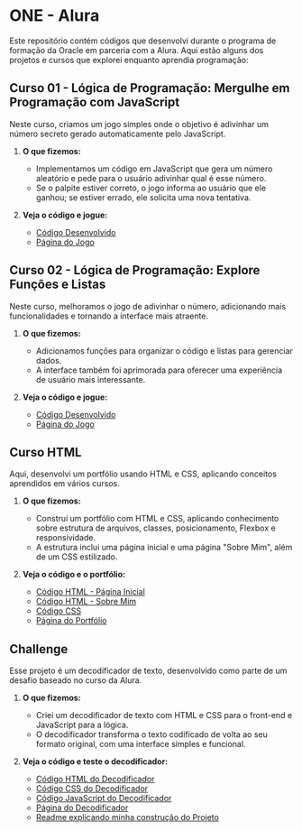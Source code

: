 # ONE - Alura

Este repositório contém códigos que desenvolvi durante o programa de formação da Oracle em parceria com a Alura. Aqui estão alguns dos projetos e cursos que explorei enquanto aprendia programação:

## Curso 01 - Lógica de Programação: Mergulhe em Programação com JavaScript

Neste curso, criamos um jogo simples onde o objetivo é adivinhar um número secreto gerado automaticamente pelo JavaScript.

1. **O que fizemos:**
   - Implementamos um código em JavaScript que gera um número aleatório e pede para o usuário adivinhar qual é esse número.
   - Se o palpite estiver correto, o jogo informa ao usuário que ele ganhou; se estiver errado, ele solicita uma nova tentativa.

2. **Veja o código e jogue:**
   - [Código Desenvolvido](Curso-01/app.js)
   - [Página do Jogo](https://eduardareis3332.github.io/ONE-Alura/Curso-01/index.html)

## Curso 02 - Lógica de Programação: Explore Funções e Listas

Neste curso, melhoramos o jogo de adivinhar o número, adicionando mais funcionalidades e tornando a interface mais atraente.

1. **O que fizemos:**
   - Adicionamos funções para organizar o código e listas para gerenciar dados.
   - A interface também foi aprimorada para oferecer uma experiência de usuário mais interessante.

2. **Veja o código e jogue:**
   - [Código Desenvolvido](Curso-02/app.js)
   - [Página do Jogo](https://eduardareis3332.github.io/ONE-Alura/Curso-02/index.html)

## Curso HTML

Aqui, desenvolvi um portfólio usando HTML e CSS, aplicando conceitos aprendidos em vários cursos.

1. **O que fizemos:**
   - Construí um portfólio com HTML e CSS, aplicando conhecimento sobre estrutura de arquivos, classes, posicionamento, Flexbox e responsividade.
   - A estrutura inclui uma página inicial e uma página "Sobre Mim", além de um CSS estilizado.

2. **Veja o código e o portfólio:**
   - [Código HTML - Página Inicial](Curso-HTML/portifolio/index.html)
   - [Código HTML - Sobre Mim](Curso-HTML/portifolio/about.html)
   - [Código CSS](Curso-HTML/portifolio/styles/styles.css)
   - [Página do Portfólio](https://eduardareis3332.github.io/ONE-Alura/Curso-HTML/portifolio/index.html)

## Challenge

Esse projeto é um decodificador de texto, desenvolvido como parte de um desafio baseado no curso da Alura.

1. **O que fizemos:**
   - Criei um decodificador de texto com HTML e CSS para o front-end e JavaScript para a lógica.
   - O decodificador transforma o texto codificado de volta ao seu formato original, com uma interface simples e funcional.

2. **Veja o código e teste o decodificador:**
   - [Código HTML do Decodificador](Challenge/index.html)
   - [Código CSS do Decodificador](Challenge/styles.css)
   - [Código JavaScript do Decodificador](Challenge/script.js)
   - [Página do Decodificador](https://eduardareis3332.github.io/ONE-Alura/Challenge/index.html)
   - [Readme explicando minha construção do Projeto](Challenge/README.md)